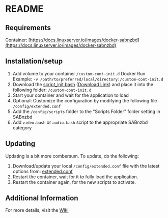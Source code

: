 # README

## Requirements

Container: [https://docs.linuxserver.io/images/docker-sabnzbd](https://docs.linuxserver.io/images/docker-sabnzbd)  

## Installation/setup

1. Add volume to your container
  `/custom-cont-init.d`
  Docker Run Example:
  `-v /path/to/preferred/local/directory:/custom-cont-init.d`
1. Download the [script_init.bash](https://github.com/RandomNinjaAtk/arr-scripts/blob/main/sabnzbd/scripts_init.bash) ([Download Link](https://raw.githubusercontent.com/RandomNinjaAtk/arr-scripts/main/sabnzbd/scripts_init.bash)) and place it into the following folder: `/custom-cont-init.d`
1. Start your container and wait for the application to load
1. Optional: Customize the configuration by modifying the following file `/config/extended.conf`
1. Add the `/config/scripts` folder to the "Scripts Folder" folder setting in SABnzbd
1. Add `video.bash` or `audio.bash` script to the appropriate SABnzbd category

## Updating

Updating is a bit more combersum. To update, do the following:

1. Download/update your local `/config/extended.conf` file with the latest options from: [extended.conf](https://github.com/RandomNinjaAtk/arr-scripts/blob/main/sabnzbd/extended.conf)
1. Restart the container, wait for it to fully load the application.
1. Restart the container again, for the new scripts to activate.

## Additional Information

For more details, visit the [Wiki](https://github.com/RandomNinjaAtk/arr-scripts/wiki)
